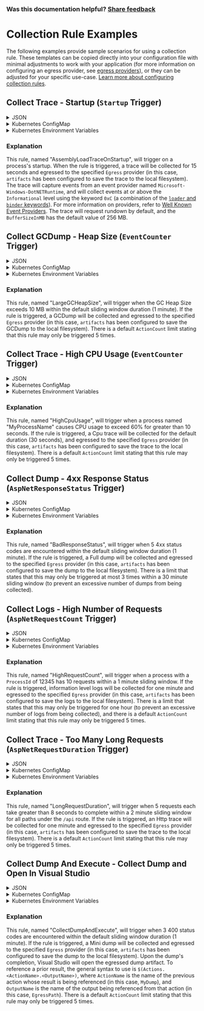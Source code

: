
### Was this documentation helpful? [Share feedback](https://www.research.net/r/DGDQWXH?src=documentation%2Fcollectionrules%2Fcollectionruleexamples)

# Collection Rule Examples

The following examples provide sample scenarios for using a collection rule. These templates can be copied directly into your configuration file with minimal adjustments to work with your application (for more information on configuring an egress provider, see [egress providers](../configuration/egress-configuration.md)), or they can be adjusted for your specific use-case. [Learn more about configuring collection rules](collectionrules.md).

## Collect Trace - Startup (`Startup` Trigger)

<details>
  <summary>JSON</summary>

  ```json
  {
    "AssemblyLoadTraceOnStartup": {
      "Trigger": {
        "Type": "Startup"
      },
      "Actions": [
        {
          "Type": "CollectTrace",
          "Settings": {
            "Providers": [{
                "Name": "Microsoft-Windows-DotNETRuntime",
                "EventLevel": "Informational",
                "Keywords": "0xC"
            }],
            "Duration": "00:00:15",
            "Egress": "artifacts"
          }
        }
      ]
    }
  }
  ```
</details>

<details>
  <summary>Kubernetes ConfigMap</summary>
  
  ```yaml
  CollectionRules__AssemblyLoadTraceOnStartup__Trigger__Type: "Startup"
  CollectionRules__AssemblyLoadTraceOnStartup__Actions__0__Type: "CollectTrace"
  CollectionRules__AssemblyLoadTraceOnStartup__Actions__0__Settings__Providers__0__Name: "Microsoft-Windows-DotNETRuntime"
  CollectionRules__AssemblyLoadTraceOnStartup__Actions__0__Settings__Providers__0__EventLevel: "Informational"
  CollectionRules__AssemblyLoadTraceOnStartup__Actions__0__Settings__Providers__0__Keywords: "0xC"
  CollectionRules__AssemblyLoadTraceOnStartup__Actions__0__Settings__Duration: "00:00:15"
  CollectionRules__AssemblyLoadTraceOnStartup__Actions__0__Settings__Egress: "artifacts"
  ```
</details>

<details>
  <summary>Kubernetes Environment Variables</summary>
  
  ```yaml
  - name: DotnetMonitor_CollectionRules__AssemblyLoadTraceOnStartup__Trigger__Type
    value: "Startup"
  - name: DotnetMonitor_CollectionRules__AssemblyLoadTraceOnStartup__Actions__0__Type
    value: "CollectTrace"
  - name: DotnetMonitor_CollectionRules__AssemblyLoadTraceOnStartup__Actions__0__Settings__Providers__0__Name
    value: "Microsoft-Windows-DotNETRuntime"
  - name: DotnetMonitor_CollectionRules__AssemblyLoadTraceOnStartup__Actions__0__Settings__Providers__0__EventLevel
    value: "Informational"
  - name: DotnetMonitor_CollectionRules__AssemblyLoadTraceOnStartup__Actions__0__Settings__Providers__0__Keywords
    value: "0xC"
  - name: DotnetMonitor_CollectionRules__AssemblyLoadTraceOnStartup__Actions__0__Settings__Duration
    value: "00:00:15"
  - name: DotnetMonitor_CollectionRules__AssemblyLoadTraceOnStartup__Actions__0__Settings__Egress
    value: "artifacts"
  ```
</details>

### Explanation

This rule, named "AssemblyLoadTraceOnStartup", will trigger on a process's startup. When the rule is triggered, a trace will be collected for 15 seconds and egressed to the specified `Egress` provider (in this case, `artifacts` has been configured to save the trace to the local filesystem). The trace will capture events from an event provider named `Microsoft-Windows-DotNETRuntime`, and will collect events at or above the `Informational` level using the keyword `0xC` (a combination of the [`loader` and `binder` keywords](https://learn.microsoft.com/dotnet/fundamentals/diagnostics/runtime-loader-binder-events)). For more information on providers, refer to [Well Known Event Providers](https://docs.microsoft.com/dotnet/core/diagnostics/well-known-event-providers). The trace will request rundown by default, and the `BufferSizeInMB` has the default value of 256 MB.

## Collect GCDump - Heap Size (`EventCounter` Trigger)

<details>
  <summary>JSON</summary>

  ```json
  {
    "LargeGCHeapSize": {
      "Trigger": {
        "Type": "EventCounter",
        "Settings": {
          "ProviderName": "System.Runtime",
          "CounterName": "gc-heap-size",
          "GreaterThan": 10
        }
      },
      "Actions": [
        {
          "Type": "CollectGCDump",
          "Settings": {
            "Egress": "artifacts"
          }
        }
      ]
    }
  }
  ```
</details>

<details>
  <summary>Kubernetes ConfigMap</summary>
  
  ```yaml
  CollectionRules__LargeGCHeapSize__Trigger__Type: "EventCounter"
  CollectionRules__LargeGCHeapSize__Trigger__Settings__ProviderName: "System.Runtime"
  CollectionRules__LargeGCHeapSize__Trigger__Settings__CounterName: "gc-heap-size"
  CollectionRules__LargeGCHeapSize__Trigger__Settings__GreaterThan: "10"
  CollectionRules__LargeGCHeapSize__Actions__0__Type: "CollectGCDump"
  CollectionRules__LargeGCHeapSize__Actions__0__Settings__Egress: "artifacts"
  ```
</details>

<details>
  <summary>Kubernetes Environment Variables</summary>
  
  ```yaml
  - name: DotnetMonitor_CollectionRules__LargeGCHeapSize__Trigger__Type
    value: "EventCounter"
  - name: DotnetMonitor_CollectionRules__LargeGCHeapSize__Trigger__Settings__ProviderName
    value: "System.Runtime"
  - name: DotnetMonitor_CollectionRules__LargeGCHeapSize__Trigger__Settings__CounterName
    value: "gc-heap-size"
  - name: DotnetMonitor_CollectionRules__LargeGCHeapSize__Trigger__Settings__GreaterThan
    value: "10"
  - name: DotnetMonitor_CollectionRules__LargeGCHeapSize__Actions__0__Type
    value: "CollectGCDump"
  - name: DotnetMonitor_CollectionRules__LargeGCHeapSize__Actions__0__Settings__Egress
    value: "artifacts"
  ```
</details>

### Explanation

This rule, named "LargeGCHeapSize", will trigger when the GC Heap Size exceeds 10 MB within the default sliding window duration (1 minute). If the rule is triggered, a GCDump will be collected and egressed to the specified `Egress` provider (in this case, `artifacts` has been configured to save the GCDump to the local filesystem). There is a default `ActionCount` limit stating that this rule may only be triggered 5 times.

## Collect Trace - High CPU Usage (`EventCounter` Trigger)

<details>
  <summary>JSON</summary>

  ```json
  {
    "HighCpuUsage": {
      "Trigger": {
        "Type": "EventCounter",
        "Settings": {
          "ProviderName": "System.Runtime",
          "CounterName": "cpu-usage",
          "GreaterThan": 60,
          "SlidingWindowDuration": "00:00:10"
        }
      },
      "Actions": [
        {
          "Type": "CollectTrace",
          "Settings": {
            "Profile": "Cpu",
            "Egress": "artifacts"
          }
        }
      ],
      "Filters": [
        {
          "Key": "ProcessName",
          "Value": "MyProcessName"
        }
      ]
    }
  }
  ```  
</details>

<details>
  <summary>Kubernetes ConfigMap</summary>
  
  ```yaml
  CollectionRules__HighCpuUsage__Trigger__Type: "EventCounter"
  CollectionRules__HighCpuUsage__Trigger__Settings__ProviderName: "System.Runtime"
  CollectionRules__HighCpuUsage__Trigger__Settings__CounterName: "cpu-usage"
  CollectionRules__HighCpuUsage__Trigger__Settings__GreaterThan: "60"
  CollectionRules__HighCpuUsage__Trigger__Settings__SlidingWindowDuration: "00:00:10"
  CollectionRules__HighCpuUsage__Actions__0__Type: "CollectTrace"
  CollectionRules__HighCpuUsage__Actions__0__Settings__Profile: "Cpu"
  CollectionRules__HighCpuUsage__Actions__0__Settings__Egress: "artifacts"
  CollectionRules__HighCpuUsage__Filters__0__Key: "ProcessName"
  CollectionRules__HighCpuUsage__Filters__0__Value: "MyProcessName"
  ```
</details>

<details>
  <summary>Kubernetes Environment Variables</summary>
  
  ```yaml
  - name: DotnetMonitor_CollectionRules__HighCpuUsage__Trigger__Type
    value: "EventCounter"
  - name: DotnetMonitor_CollectionRules__HighCpuUsage__Trigger__Settings__ProviderName
    value: "System.Runtime"
  - name: DotnetMonitor_CollectionRules__HighCpuUsage__Trigger__Settings__CounterName
    value: "cpu-usage"
  - name: DotnetMonitor_CollectionRules__HighCpuUsage__Trigger__Settings__GreaterThan
    value: "60"
  - name: DotnetMonitor_CollectionRules__HighCpuUsage__Trigger__Settings__SlidingWindowDuration
    value: "00:00:10"
  - name: DotnetMonitor_CollectionRules__HighCpuUsage__Actions__0__Type
    value: "CollectTrace"
  - name: DotnetMonitor_CollectionRules__HighCpuUsage__Actions__0__Settings__Profile
    value: "Cpu"
  - name: DotnetMonitor_CollectionRules__HighCpuUsage__Actions__0__Settings__Egress
    value: "artifacts"
  - name: DotnetMonitor_CollectionRules__HighCpuUsage__Filters__0__Key
    value: "ProcessName"
  - name: DotnetMonitor_CollectionRules__HighCpuUsage__Filters__0__Value
    value: "MyProcessName"
  ```
</details>

### Explanation

This rule, named "HighCpuUsage", will trigger when a process named "MyProcessName" causes CPU usage to exceed 60% for greater than 10 seconds. If the rule is triggered, a Cpu trace will be collected for the default duration (30 seconds), and egressed to the specified `Egress` provider (in this case, `artifacts` has been configured to save the trace to the local filesystem). There is a default `ActionCount` limit stating that this rule may only be triggered 5 times.

## Collect Dump - 4xx Response Status (`AspNetResponseStatus` Trigger)

<details>
  <summary>JSON</summary>

  ```json
  {
    "BadResponseStatus": {
      "Trigger": {
        "Type": "AspNetResponseStatus",
        "Settings": {
          "ResponseCount": 5,
          "StatusCodes": [
            "400-499"
          ]
        }
      },
      "Actions": [
        {
          "Type": "CollectDump",
          "Settings": {
            "Egress": "artifacts",
            "Type": "Full"
          }
        }
      ],
      "Limits": {
        "ActionCount": 3,
        "ActionCountSlidingWindowDuration": "00:30:00"
      }
    }
  }
  ```
</details>

<details>
  <summary>Kubernetes ConfigMap</summary>
  
  ```yaml
  CollectionRules__BadResponseStatus__Trigger__Type: "AspNetResponseStatus"
  CollectionRules__BadResponseStatus__Trigger__Settings__ResponseCount: "5"
  CollectionRules__BadResponseStatus__Trigger__Settings__StatusCodes__0: "400-499"
  CollectionRules__BadResponseStatus__Actions__0__Type: "CollectDump"
  CollectionRules__BadResponseStatus__Actions__0__Settings__Egress: "artifacts"
  CollectionRules__BadResponseStatus__Actions__0__Settings__Type: "Full"
  CollectionRules__BadResponseStatus__Limits__ActionCount: "3"
  CollectionRules__BadResponseStatus__Limits__ActionCountSlidingWindowDuration: "00:30:00"
  ```
</details>

<details>
  <summary>Kubernetes Environment Variables</summary>
  
  ```yaml
  - name: DotnetMonitor_CollectionRules__BadResponseStatus__Trigger__Type
    value: "AspNetResponseStatus"
  - name: DotnetMonitor_CollectionRules__BadResponseStatus__Trigger__Settings__ResponseCount
    value: "5"
  - name: DotnetMonitor_CollectionRules__BadResponseStatus__Trigger__Settings__StatusCodes__0
    value: "400-499"
  - name: DotnetMonitor_CollectionRules__BadResponseStatus__Actions__0__Type
    value: "CollectDump"
  - name: DotnetMonitor_CollectionRules__BadResponseStatus__Actions__0__Settings__Egress
    value: "artifacts"
  - name: DotnetMonitor_CollectionRules__BadResponseStatus__Actions__0__Settings__Type
    value: "Full"
  - name: DotnetMonitor_CollectionRules__BadResponseStatus__Limits__ActionCount
    value: "3"
  - name: DotnetMonitor_CollectionRules__BadResponseStatus__Limits__ActionCountSlidingWindowDuration
    value: "00:30:00"
  ```
</details>

### Explanation

This rule, named "BadResponseStatus", will trigger when 5 4xx status codes are encountered within the default sliding window duration (1 minute). If the rule is triggered, a Full dump will be collected and egressed to the specified `Egress` provider (in this case, `artifacts` has been configured to save the dump to the local filesystem). There is a limit that states that this may only be triggered at most 3 times within a 30 minute sliding window (to prevent an excessive number of dumps from being collected).

## Collect Logs - High Number of Requests (`AspNetRequestCount` Trigger)

<details>
  <summary>JSON</summary>

  ```json
  {
    "HighRequestCount": {
      "Filters": [
        {
          "Key": "ProcessId",
          "Value": "12345",
          "MatchType": "Exact"
        }
      ],
      "Trigger": {
        "Type": "AspNetRequestCount",
        "Settings": {
          "RequestCount": 10,
          "SlidingWindowDuration": "00:01:00"
        }
      },
      "Actions": [
        {
          "Type": "CollectLogs",
          "Settings": {
            "Egress": "artifacts",
            "DefaultLevel": "Error",
            "UseAppFilters": false,
            "Duration": "00:01:00"
          }
        }
      ],
      "Limits": {
        "RuleDuration": "01:00:00"
      }
    }
  }
  ```
</details>

<details>
  <summary>Kubernetes ConfigMap</summary>
    
  ```yaml
  CollectionRules__HighRequestCount__Filters__0__Key: "ProcessId"
  CollectionRules__HighRequestCount__Filters__0__Value: "12345"
  CollectionRules__HighRequestCount__Filters__0__MatchType: "Exact"
  CollectionRules__HighRequestCount__Trigger__Type: "AspNetRequestCount"
  CollectionRules__HighRequestCount__Trigger__Settings__RequestCount: "10"
  CollectionRules__HighRequestCount__Trigger__Settings__SlidingWindowDuration: "00:01:00"
  CollectionRules__HighRequestCount__Actions__0__Type: "CollectLogs"
  CollectionRules__HighRequestCount__Actions__0__Settings__Egress: "artifacts"
  CollectionRules__HighRequestCount__Actions__0__Settings__DefaultLevel: "Error"
  CollectionRules__HighRequestCount__Actions__0__Settings__UseAppFilters: "false"
  CollectionRules__HighRequestCount__Actions__0__Settings__Duration: "00:01:00"
  CollectionRules__HighRequestCount__Limits__RuleDuration: "01:00:00"
  ```
</details>

<details>
  <summary>Kubernetes Environment Variables</summary>
  
  ```yaml
  - name: DotnetMonitor_CollectionRules__HighRequestCount__Filters__0__Key
    value: "ProcessId"
  - name: DotnetMonitor_CollectionRules__HighRequestCount__Filters__0__Value
    value: "12345"
  - name: DotnetMonitor_CollectionRules__HighRequestCount__Filters__0__MatchType
    value: "Exact"
  - name: DotnetMonitor_CollectionRules__HighRequestCount__Trigger__Type
    value: "AspNetRequestCount"
  - name: DotnetMonitor_CollectionRules__HighRequestCount__Trigger__Settings__RequestCount
    value: "10"
  - name: DotnetMonitor_CollectionRules__HighRequestCount__Trigger__Settings__SlidingWindowDuration
    value: "00:01:00"
  - name: DotnetMonitor_CollectionRules__HighRequestCount__Actions__0__Type
    value: "CollectLogs"
  - name: DotnetMonitor_CollectionRules__HighRequestCount__Actions__0__Settings__Egress
    value: "artifacts"
  - name: DotnetMonitor_CollectionRules__HighRequestCount__Actions__0__Settings__DefaultLevel
    value: "Error"
  - name: DotnetMonitor_CollectionRules__HighRequestCount__Actions__0__Settings__UseAppFilters
    value: "false"
  - name: DotnetMonitor_CollectionRules__HighRequestCount__Actions__0__Settings__Duration
    value: "00:01:00"
  - name: DotnetMonitor_CollectionRules__HighRequestCount__Limits__RuleDuration
    value: "01:00:00"
  ```
</details>

### Explanation

This rule, named "HighRequestCount", will trigger when a process with a `ProcessId` of 12345 has 10 requests within a 1 minute sliding window. If the rule is triggered, information level logs will be collected for one minute and egressed to the specified `Egress` provider (in this case, `artifacts` has been configured to save the logs to the local filesystem). There is a limit that states that this may only be triggered for one hour (to prevent an excessive number of logs from being collected), and there is a default `ActionCount` limit stating that this rule may only be triggered 5 times.
    
## Collect Trace - Too Many Long Requests (`AspNetRequestDuration` Trigger)

<details>
  <summary>JSON</summary>

  ```json
  {
    "LongRequestDuration": {
      "Trigger": {
        "Type": "AspNetRequestDuration",
        "Settings": {
          "RequestCount": 5,
          "RequestDuration": "00:00:08",
          "SlidingWindowDuration": "00:02:00",
          "IncludePaths": [ "/api/**/*" ]
        }
      },
      "Actions": [
        {
          "Type": "CollectTrace",
          "Settings": {
            "Profile": "Http",
            "Egress": "artifacts",
            "Duration": "00:01:00"
          }
        }
      ]
    }
  }
  ```  
</details>

<details>
  <summary>Kubernetes ConfigMap</summary>
  
  ```yaml
  CollectionRules__LongRequestDuration__Trigger__Type: "AspNetRequestDuration"
  CollectionRules__LongRequestDuration__Trigger__Settings__RequestCount: "5"
  CollectionRules__LongRequestDuration__Trigger__Settings__RequestDuration: "00:00:08"
  CollectionRules__LongRequestDuration__Trigger__Settings__SlidingWindowDuration: "00:02:00"
  CollectionRules__LongRequestDuration__Trigger__Settings__IncludePaths__0: "/api/**/*"
  CollectionRules__LongRequestDuration__Actions__0__Type: "CollectTrace"
  CollectionRules__LongRequestDuration__Actions__0__Settings__Profile: "Http"
  CollectionRules__LongRequestDuration__Actions__0__Settings__Egress: "artifacts"
  CollectionRules__LongRequestDuration__Actions__0__Settings__Duration: "00:01:00"
  ```
</details>

<details>
  <summary>Kubernetes Environment Variables</summary>
  
  ```yaml
  - name: DotnetMonitor_CollectionRules__LongRequestDuration__Trigger__Type
    value: "AspNetRequestDuration"
  - name: DotnetMonitor_CollectionRules__LongRequestDuration__Trigger__Settings__RequestCount
    value: "5"
  - name: DotnetMonitor_CollectionRules__LongRequestDuration__Trigger__Settings__RequestDuration
    value: "00:00:08"
  - name: DotnetMonitor_CollectionRules__LongRequestDuration__Trigger__Settings__SlidingWindowDuration
    value: "00:02:00"
  - name: DotnetMonitor_CollectionRules__LongRequestDuration__Trigger__Settings__IncludePaths__0
    value: "/api/**/*"
  - name: DotnetMonitor_CollectionRules__LongRequestDuration__Actions__0__Type
    value: "CollectTrace"
  - name: DotnetMonitor_CollectionRules__LongRequestDuration__Actions__0__Settings__Profile
    value: "Http"
  - name: DotnetMonitor_CollectionRules__LongRequestDuration__Actions__0__Settings__Egress
    value: "artifacts"
  - name: DotnetMonitor_CollectionRules__LongRequestDuration__Actions__0__Settings__Duration
    value: "00:01:00"
  ```
</details>

### Explanation

This rule, named "LongRequestDuration", will trigger when 5 requests each take greater than 8 seconds to complete within a 2 minute sliding window for all paths under the `/api` route. If the rule is triggered, an Http trace will be collected for one minute and egressed to the specified `Egress` provider (in this case, `artifacts` has been configured to save the trace to the local filesystem). There is a default `ActionCount` limit stating that this rule may only be triggered 5 times.

## Collect Dump And Execute - Collect Dump and Open In Visual Studio

<details>
  <summary>JSON</summary>

  ```json
  {
    "CollectDumpAndExecute": {
      "Trigger": {
        "Type": "AspNetResponseStatus",
        "Settings": {
          "ResponseCount": 3,
          "StatusCodes": [
            "400"
          ]
        }
      },
      "Actions": [
        {
          "Name": "MyDump",
          "Type": "CollectDump",
          "Settings": {
            "Egress": "artifacts",
            "Type": "Mini"
          },
          "WaitForCompletion": true
        },
        {
          "Type": "Execute",
          "Settings": {
            "Path": "C:\\Program Files\\Microsoft Visual Studio\\2022\\Preview\\Common7\\IDE\\devenv.exe",
            "Arguments": "\"$(Actions.MyDump.EgressPath)\""
          }
        }
      ]
    }
  }
  ```
</details>

<details>
  <summary>Kubernetes ConfigMap</summary>
  
  ```yaml
  CollectionRules__CollectDumpAndExecute__Trigger__Type: "AspNetResponseStatus"
  CollectionRules__CollectDumpAndExecute__Trigger__Settings__ResponseCount: "3"
  CollectionRules__CollectDumpAndExecute__Trigger__Settings__StatusCodes__0: "400"
  CollectionRules__CollectDumpAndExecute__Actions__0__Name: "MyDump"
  CollectionRules__CollectDumpAndExecute__Actions__0__Type: "CollectDump"
  CollectionRules__CollectDumpAndExecute__Actions__0__Settings__Egress: "artifacts"
  CollectionRules__CollectDumpAndExecute__Actions__0__Settings__Type: "Mini"
  CollectionRules__CollectDumpAndExecute__Actions__0__WaitForCompletion: "true"
  CollectionRules__CollectDumpAndExecute__Actions__1__Type: "Execute"
  CollectionRules__CollectDumpAndExecute__Actions__1__Settings__Path: "C:\\Program Files\\Microsoft Visual Studio\\2022\\Preview\\Common7\\IDE\\devenv.exe"
  CollectionRules__CollectDumpAndExecute__Actions__1__Settings__Arguments: "\"$(Actions.MyDump.EgressPath)\""
  ```
</details>

<details>
  <summary>Kubernetes Environment Variables</summary>
  
  ```yaml
  - name: DotnetMonitor_CollectionRules__CollectDumpAndExecute__Trigger__Type
    value: "AspNetResponseStatus"
  - name: DotnetMonitor_CollectionRules__CollectDumpAndExecute__Trigger__Settings__ResponseCount
    value: "3"
  - name: DotnetMonitor_CollectionRules__CollectDumpAndExecute__Trigger__Settings__StatusCodes__0
    value: "400"
  - name: DotnetMonitor_CollectionRules__CollectDumpAndExecute__Actions__0__Name
    value: "MyDump"
  - name: DotnetMonitor_CollectionRules__CollectDumpAndExecute__Actions__0__Type
    value: "CollectDump"
  - name: DotnetMonitor_CollectionRules__CollectDumpAndExecute__Actions__0__Settings__Egress
    value: "artifacts"
  - name: DotnetMonitor_CollectionRules__CollectDumpAndExecute__Actions__0__Settings__Type
    value: "Mini"
  - name: DotnetMonitor_CollectionRules__CollectDumpAndExecute__Actions__0__WaitForCompletion
    value: "true"
  - name: DotnetMonitor_CollectionRules__CollectDumpAndExecute__Actions__1__Type
    value: "Execute"
  - name: DotnetMonitor_CollectionRules__CollectDumpAndExecute__Actions__1__Settings__Path
    value: "C:\\Program Files\\Microsoft Visual Studio\\2022\\Preview\\Common7\\IDE\\devenv.exe"
  - name: DotnetMonitor_CollectionRules__CollectDumpAndExecute__Actions__1__Settings__Arguments
    value: "\"$(Actions.MyDump.EgressPath)\""
  ```
</details>

### Explanation

This rule, named "CollectDumpAndExecute", will trigger when 3 400 status codes are encountered within the default sliding window duration (1 minute). If the rule is triggered, a Mini dump will be collected and egressed to the specified `Egress` provider (in this case, `artifacts` has been configured to save the dump to the local filesystem). Upon the dump's completion, Visual Studio will open the egressed dump artifact. To reference a prior result, the general syntax to use is `$(Actions.<ActionName>.<OutputName>)`, where `ActionName` is the name of the previous action whose result is being referenced (in this case, `MyDump`), and `OutputName` is the name of the output being referenced from that action (in this case, `EgressPath`). There is a default `ActionCount` limit stating that this rule may only be triggered 5 times.
